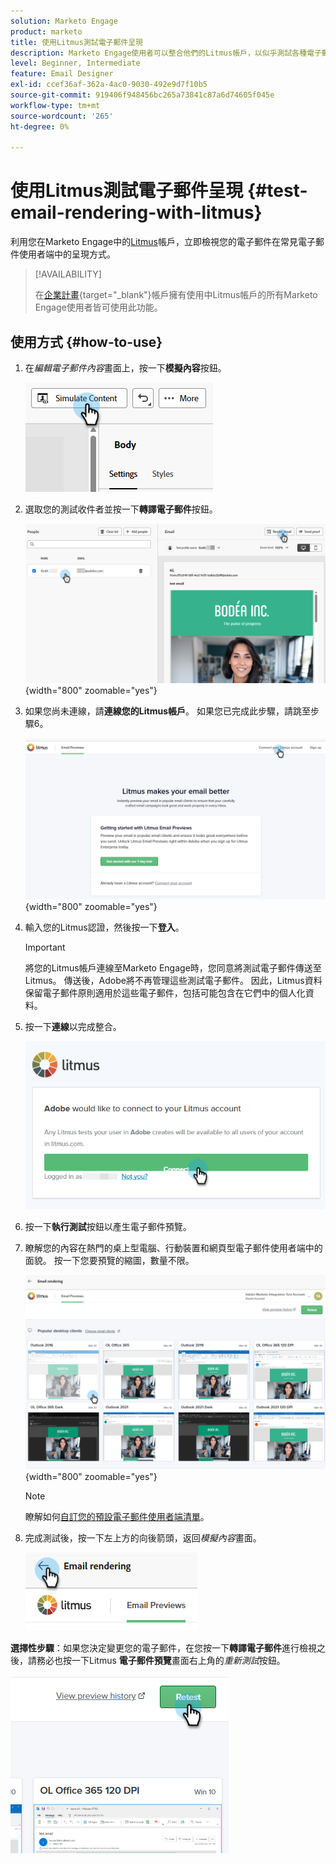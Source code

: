 ```yaml
---
solution: Marketo Engage
product: marketo
title: 使用Litmus測試電子郵件呈現
description: Marketo Engage使用者可以整合他們的Litmus帳戶，以似乎測試各種電子郵件使用者端中的內容呈現。
level: Beginner, Intermediate
feature: Email Designer
exl-id: ccef36af-362a-4ac0-9030-492e9d7f10b5
source-git-commit: 919406f948456bc265a73841c87a6d74605f045e
workflow-type: tm+mt
source-wordcount: '265'
ht-degree: 0%

---
```


# 使用Litmus測試電子郵件呈現 {#test-email-rendering-with-litmus}

利用您在Marketo Engage中的[Litmus](https://www.litmus.com/email-testing)帳戶，立即檢視您的電子郵件在常見電子郵件使用者端中的呈現方式。

>[!AVAILABILITY]
>
>在[企業計畫](https://www.litmus.com/pricing/enterprise){target="_blank"}帳戶擁有使用中Litmus帳戶的所有Marketo Engage使用者皆可使用此功能。

## 使用方式 {#how-to-use}

1. 在&#x200B;_編輯電子郵件內容_&#x200B;畫面上，按一下&#x200B;**模擬內容**&#x200B;按鈕。

   ![](assets/test-email-rendering-with-litmus-1.png)

1. 選取您的測試收件者並按一下&#x200B;**轉譯電子郵件**&#x200B;按鈕。

   ![](assets/test-email-rendering-with-litmus-2.png){width="800" zoomable="yes"}

1. 如果您尚未連線，請&#x200B;**連線您的Litmus帳戶**。 如果您已完成此步驟，請跳至步驟6。

   ![](assets/test-email-rendering-with-litmus-3.png){width="800" zoomable="yes"}

1. 輸入您的Litmus認證，然後按一下&#x200B;**登入**。

   >[!IMPORTANT]
   >
   >將您的Litmus帳戶連線至Marketo Engage時，您同意將測試電子郵件傳送至Litmus。 傳送後，Adobe將不再管理這些測試電子郵件。 因此，Litmus資料保留電子郵件原則適用於這些電子郵件，包括可能包含在它們中的個人化資料。

1. 按一下&#x200B;**連線**&#x200B;以完成整合。

   ![](assets/test-email-rendering-with-litmus-4.png)

1. 按一下&#x200B;**執行測試**&#x200B;按鈕以產生電子郵件預覽。

1. 瞭解您的內容在熱門的桌上型電腦、行動裝置和網頁型電子郵件使用者端中的面貌。 按一下您要預覽的縮圖，數量不限。

   ![](assets/test-email-rendering-with-litmus-5.png){width="800" zoomable="yes"}

   >[!NOTE]
   >
   >瞭解如何[自訂您的預設電子郵件使用者端清單](https://help.litmus.com/article/227-change-your-default-email-clients-list)。

1. 完成測試後，按一下左上方的向後箭頭，返回&#x200B;_模擬內容_&#x200B;畫面。

   ![](assets/test-email-rendering-with-litmus-6.png)

**選擇性步驟**：如果您決定變更您的電子郵件，在您按一下&#x200B;**轉譯電子郵件**&#x200B;進行檢視之後，請務必也按一下Litmus **電子郵件預覽**&#x200B;畫面右上角的&#x200B;_重新測試_&#x200B;按鈕。

![](assets/test-email-rendering-with-litmus-7.png)
